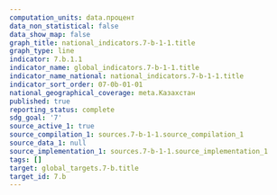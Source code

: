 ```yaml
---
computation_units: data.процент
data_non_statistical: false
data_show_map: false
graph_title: national_indicators.7-b-1-1.title
graph_type: line
indicator: 7.b.1.1
indicator_name: global_indicators.7-b-1-1.title
indicator_name_national: national_indicators.7-b-1-1.title
indicator_sort_order: 07-0b-01-01
national_geographical_coverage: meta.Казахстан
published: true
reporting_status: complete
sdg_goal: '7'
source_active_1: true
source_compilation_1: sources.7-b-1-1.source_compilation_1
source_data_1: null
source_implementation_1: sources.7-b-1-1.source_implementation_1
tags: []
target: global_targets.7-b.title
target_id: 7.b
---
```

